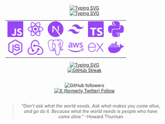 <div align='center'>
  
  <a href="https://git.io/typing-svg">
    <img src="https://readme-typing-svg.demolab.com?font=JetBrains+Mono&weight=600&center=true&duration=3000&pause=2000&color=9745f5&width=435&lines=Ahoy+Matey!;I'm+Nikhil+-+Developer+from+India;I+love+creating+things." alt="Typing SVG" />
  </a>
<br>
  <a href="https://git.io/typing-svg">
    <img src="https://readme-typing-svg.herokuapp.com?font=JetBrains+Mono&center=true&weight=600&size=16&duration=1000&pause=1000&color=9745f5&repeat=false&width=435&lines=I+can+work+with" alt="Typing SVG" />
  </a>

  <table>
    <tr>
      <td><img src="./assets/icons/javascript.svg" alt="JavaScript" width="50"></td>
      <td><img src="./assets/icons/react.svg" alt="React" width="50"></td>
      <td><img src="./assets/icons/nextjs.svg" alt="Next.js" width="50"></td>
      <td><img src="./assets/icons/tailwind.svg" alt="Tailwind CSS" width="50"></td>
      <td><img src="./assets/icons/typescript.svg" alt="TypeScript" width="50"></td>
      <td><img src="./assets/icons/python.svg" alt="Python" width="50"></td>
    </tr>
    <tr>
      <td><img src="./assets/icons/nodejs.svg" alt="Node.js" width="50"></td>
      <td><img src="./assets/icons/redux.svg" alt="Redux" width="50"></td>
      <td><img src="./assets/icons/postgresql.svg" alt="PostgreSQL" width="50"></td>
      <td><img src="./assets/icons/aws.svg" alt="AWS" width="50"></td>
      <td><img src="./assets/icons/express.svg" alt="Express.js" width="50"></td>
      <td><img src="./assets/icons/docker.svg" alt="Docker" width="50"></td>
    </tr>
  </table>

  <a href="https://git.io/typing-svg">
    <img src="https://readme-typing-svg.herokuapp.com?font=JetBrains+Mono&center=true&weight=600&duration=3000&pause=1000&size=16&color=9745f5&repeat=false&width=435&lines=Github+Stats" alt="Typing SVG" />
  </a>
  <br>
  <a href="https://git.io/streak-stats">
    <img src="https://streak-stats.demolab.com?user=nickkcode&theme=midnight-purple&stroke=9745f5&dates=9745f5&border=9745f5&background=00000000" alt="GitHub Streak" />
  </a>

  <br>
<br>  

![GitHub followers](https://img.shields.io/github/followers/nickkcode?style=social&logo=github&logoColor=%239745f5&label=Github&labelColor=%239745f5&color=%239745f5)
<br>
[![X (formerly Twitter) Follow](https://img.shields.io/twitter/follow/nickkcode?style=social&logoColor=%239745f5&labelColor=%239745f5&color=%239745f5)
](https://img.shields.io/twitter/follow/nickkcode?style=social&logoColor=%239745f5&labelColor=%239745f5&color=9745f5&link=https%3A%2F%2Fx.com%2Fnickkcode
)
<br>
<br>

> _"Don’t ask what the world needs. Ask what makes you come alive, and go do it. Because what the world needs is people who have come alive."_ -Howard Thurman

</div>
